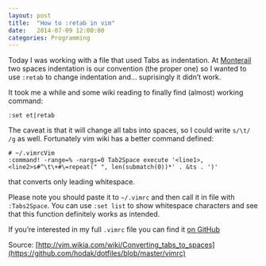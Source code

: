 ```yaml
---
layout: post
title:  "How to :retab in vim"
date:   2014-07-09 12:00:00
categories: Programming
---
```


Today I was working with a file that used Tabs as indentation. At [Monterail](http://monterail.com/) two spaces indentation is our convention (the proper one) so I wanted to use `:retab` to change indentation and… suprisingly it didn’t work.

It took me a while and some wiki reading to finally find (almost) working command:

```
:set et|retab
```

The caveat is that it will change all tabs into spaces, so I could write `s/\t/ /g` as well. Fortunately vim wiki has a better command defined:

```
# ~/.vimrcVim
:command! -range=% -nargs=0 Tab2Space execute '<line1>,<line2>s#^\t\+#\=repeat(" ", len(submatch(0))*' . &ts . ')'
```

that converts only leading whitespace.

Please note you should paste it to `~/.vimrc` and then call it in file with `:Tabs2Space`. You can use `:set list` to show whitespace characters and see that this function definitely works as intended.

If you’re interested in my full `.vimrc` file you can find it [on GitHub](https://github.com/hodak/dotfiles/blob/master/vimrc)

Source: [http://vim.wikia.com/wiki/Converting_tabs_to_spaces](https://github.com/hodak/dotfiles/blob/master/vimrc)
